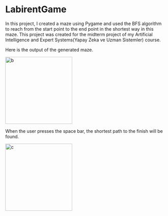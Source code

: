 # LabirentGame
 In this project, I created a maze using Pygame and used the BFS algorithm to reach from the start point to the end point in the shortest way in this maze.
This project was created for the midterm project of my Artificial Intelligence and Expert Systems(Yapay Zeka ve Uzman Sistemler) course.

Here is the output of the generated maze.
<div>
 <img width="210" alt="b" src="https://github.com/ZehraSimsek/BFS_LabirentGame/assets/125045707/6b48c1e9-db68-4333-b4c7-ca2e3563919f" align="center">
</div>

When the user presses the space bar, the shortest path to the finish will be found.
<div>
 <img width="210" alt="c" src="https://github.com/ZehraSimsek/BFS_LabirentGame/assets/125045707/18829bb5-88f6-4c05-b741-cebfce8c6234" align="center">
</div>
